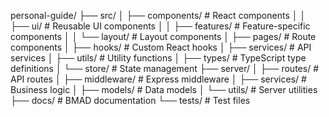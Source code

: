 personal-guide/
├── src/
│   ├── components/           # React components
│   │   ├── ui/              # Reusable UI components
│   │   ├── features/        # Feature-specific components
│   │   └── layout/          # Layout components
│   ├── pages/               # Route components
│   ├── hooks/               # Custom React hooks
│   ├── services/            # API services
│   ├── utils/               # Utility functions
│   ├── types/               # TypeScript type definitions
│   └── store/               # State management
├── server/
│   ├── routes/              # API routes
│   ├── middleware/          # Express middleware
│   ├── services/            # Business logic
│   ├── models/              # Data models
│   └── utils/               # Server utilities
├── docs/                    # BMAD documentation
└── tests/                   # Test files
